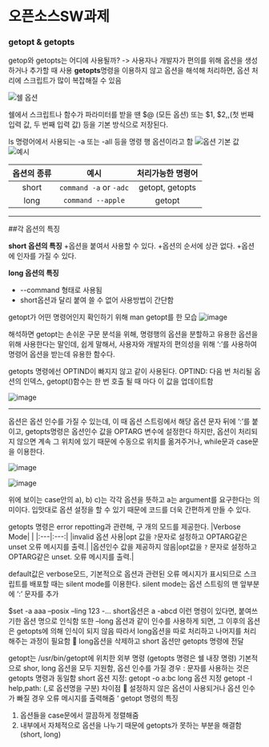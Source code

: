 # 오픈소스SW과제

### getopt & getopts

getop와 getopts는 어디에 사용될까? -> 사용자나 개발자가 편의를 위해 옵션을 생성하거나 추가할 때 사용
**getopts**명령을 이용하지 않고 옵션을 해석해 처리하면, 옵션 처리에 스크립트가 많이 복잡해질 수 있음

![쉘 옵션](https://user-images.githubusercontent.com/43934522/142739531-d9073ba1-0317-4e5b-8029-b5ac481fcbd4.png)


쉘에서 스크립트나 함수가 파라미터를 받을 땐 $@ (모든 옵션) 또는 $1, $2,,(첫 번째 입력 값, 두 번째 입력 값) 등을 기본 방식으로 저장된다.

 ls 명령어에서 사용되는 -a 또는 -all 등을 명령 행 옵션이라고 함
![옵션 기본 값](https://user-images.githubusercontent.com/43934522/142739539-71699add-4e08-4150-8ad8-cc14260248b3.png)
![예시](https://user-images.githubusercontent.com/43934522/142739547-a6147a34-f81f-4cbf-b852-812710485754.png)

|옵션의 종류|예시|처리가능한 명령어|
|:---:|:---:|:---:|
|short|`command -a` or `-adc`|getopt, getopts|
|long|`command --apple`|getopt|

---
##각 옵션의 특징

**short 옵션의 특징**
+옵션을 붙여서 사용할 수 있다.
+옵션의 순서에 상관 없다.
+옵션에 인자를 가질 수 있다.

**long 옵션의 특징**
+	--command 형태로 사용됨 
+	short옵션과 달리 붙여 쓸 수 없어 사용방법이 간단함
	
getopt가 어떤 명령어인지 확인하기 위해 man getopt를 한 모습
 ![image](https://user-images.githubusercontent.com/43934522/142739574-ae7cda8d-d20c-44b7-bc8a-8bf6a42ee845.png)
 

해석하면 getopt는 손쉬운 구문 분석을 위해, 명령행의 옵션을 분할하고 유용한 옵션을 위해 사용한다는 말인데,
쉽게 말해서, 사용자와 개발자의 편의성을 위해 ‘:’를 사용하여 명령어 옵션을 받는데 유용한 함수다. 

getopts 명령에선 OPTIND이 빠지지 않고 같이 사용된다.
OPTIND: 다음 번 처리될 옵션의 인덱스, getopt()함수는 한 번 호출 될 때 마다 이 값을 업데이트함

![image](https://user-images.githubusercontent.com/43934522/142739578-7b99dbb0-5e3a-4ee4-a777-6eb83079c3cb.png)

 ***
옵션은 옵션 인수를 가질 수 있는데, 이 때 옵션 스트링에서 해당 옵션 문자 뒤에 ‘:’를 붙이고, getopts명령은 옵션인수 값을 OPTARG 변수에 설정한다
하지만, 옵션이 처리되지 않으면 계속 그 위치에 있기 때문에 수동으로 위치를 옮겨주거나, while문과 case문을 이용한다.


 ![image](https://user-images.githubusercontent.com/43934522/142739589-15d85ac1-2772-4dcc-9dba-985020b90658.png "수동으로 처리하는 모습")



 ![image](https://user-images.githubusercontent.com/43934522/142739593-69735ac8-da82-481a-9c3d-d869ea4f314b.png)

위에 보이는 case안의 a), b) c)는 각각 옵션을 뜻하고 a는 argument를 요구한다는 의미이다.
입맛대로 옵션 설정을 할 수 있기 때문에 코드를 더욱 간편하게 만들 수 있다.

getopts 명령은 error  repotting과 관련해, 구 개의 모드를 제공한다.
 |Verbose Mode| | 
 |:---|:---:|
 |invalid 옵션 사용|opt 값을 `?`문자로 설정하고 OPTARG같은 unset 오류 메시지를 출력.|
 |옵션인수 값을 제공하지 않음|opt값을 `?` 문자로 설정하고 OPTARG같은 unset. 오류 메시지를 출력.|
 
 
default값은 verbose모드, 기본적으로 옵션과 관련된 오류 메시지가 표시되므로 스크립트를 배포할 때는 silent mode를 이용한다.
silent mode는 옵션 스트링의 맨 앞부분에 ‘:’ 문자를 추가

$set -a aaa –posix –ling 123 -…
short옵션은 a -abcd 이런 명령이 있다면, 붙여쓰기한 옵션 명으로 인식함
또한 –long 옵션과 같이 인수를 사용하게 되면, 그 이후의 옵션은 getopts에 의해 인식이 되지 않음
따라서 long옵션을 따로 처리하고 나머지를 처리해주는 과정이 필요함
	long옵션을 삭제하고 short 옵션만 getopts 명령에 전달

getopt는 /usr/bin/getopt에 위치한 외부 명령 (getopts 명령은 쉘 내장 명령)
기본적으로 shor, long 옵션을 모두 지원함, 옵션 인수를 가질 경우 : 문자를 사용하는 것은 getopts 명령과 동일함
short 옵션 지정: getopt -o a:bc 
long 옵션 지정 getopt -l help,path:  (,로 옵션명을 구분) 
차이점  설정하지 않은 옵션이 사용되거나 옵션 인수가 빠질 경우 오류 메시지를 출력해줌 
‘ 
getopt 명령의 특징
1.	옵션들을 case문에서 깔끔하게 정렬해줌 
2.	내부에서 자체적으로 옵션을 나누기 때문에 getopts가 못하는 부분을 해결함(short, long)

